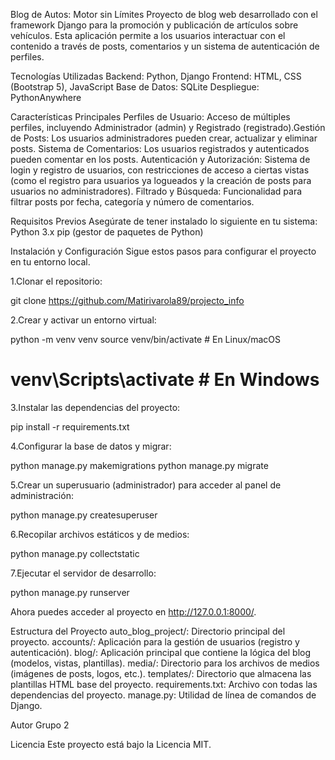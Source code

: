 
Blog de Autos: Motor sin Límites 
​Proyecto de blog web desarrollado con el framework Django para la promoción y publicación de artículos sobre vehículos. Esta aplicación permite a los usuarios interactuar con el contenido a través de posts, comentarios y un sistema de autenticación de perfiles.

Tecnologías Utilizadas
​Backend: Python, Django
​Frontend: HTML, CSS (Bootstrap 5), JavaScript
​Base de Datos: SQLite
​Despliegue: PythonAnywhere


Características Principales
​Perfiles de Usuario: Acceso de múltiples perfiles, incluyendo Administrador (admin) y Registrado (registrado).
​Gestión de Posts: Los usuarios administradores pueden crear, actualizar y eliminar posts.
​Sistema de Comentarios: Los usuarios registrados y autenticados pueden comentar en los posts.
​Autenticación y Autorización: Sistema de login y registro de usuarios, con restricciones de acceso a ciertas vistas (como el registro para usuarios ya logueados y la creación de posts para usuarios no administradores).
​Filtrado y Búsqueda: Funcionalidad para filtrar posts por fecha, categoría y número de comentarios.

Requisitos Previos
​Asegúrate de tener instalado lo siguiente en tu sistema:
​Python 3.x
​pip (gestor de paquetes de Python)

Instalación y Configuración
​Sigue estos pasos para configurar el proyecto en tu entorno local.

1.Clonar el repositorio:

git clone https://github.com/Matirivarola89/projecto_info

2.Crear y activar un entorno virtual:

python -m venv venv
source venv/bin/activate  # En Linux/macOS
# venv\Scripts\activate   # En Windows

3.Instalar las dependencias del proyecto:

pip install -r requirements.txt

4.Configurar la base de datos y migrar:

python manage.py makemigrations
python manage.py migrate

5.Crear un superusuario (administrador) para acceder al panel de administración:

python manage.py createsuperuser

6.Recopilar archivos estáticos y de medios:

python manage.py collectstatic

7.Ejecutar el servidor de desarrollo:

python manage.py runserver

Ahora puedes acceder al proyecto en http://127.0.0.1:8000/.


Estructura del Proyecto
​auto_blog_project/: Directorio principal del proyecto.
​accounts/: Aplicación para la gestión de usuarios (registro y autenticación).
​blog/: Aplicación principal que contiene la lógica del blog (modelos, vistas, plantillas).
​media/: Directorio para los archivos de medios (imágenes de posts, logos, etc.).
​templates/: Directorio que almacena las plantillas HTML base del proyecto.
​requirements.txt: Archivo con todas las dependencias del proyecto.
​manage.py: Utilidad de línea de comandos de Django.

Autor
​Grupo 2

​Licencia
​Este proyecto está bajo la Licencia MIT.